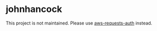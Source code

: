 # johnhancock

This project is not maintained.  Please use [aws-requests-auth](https://github.com/davidmuller/aws-requests-auth) instead.
